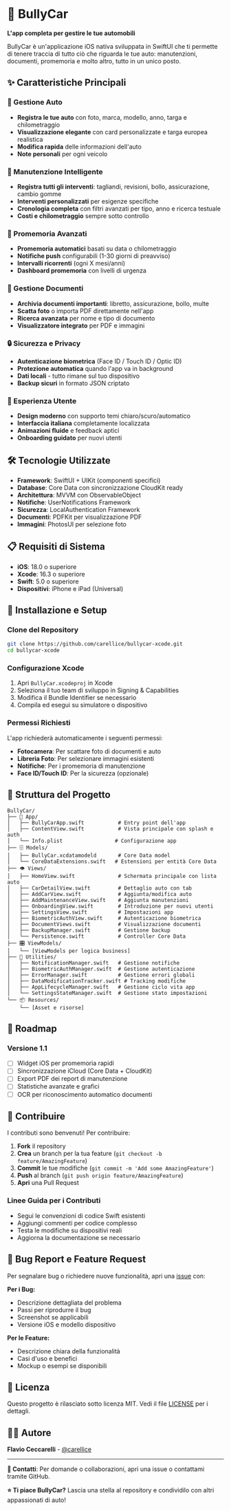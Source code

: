 # 🚗 BullyCar

**L'app completa per gestire le tue automobili**

BullyCar è un'applicazione iOS nativa sviluppata in SwiftUI che ti permette di tenere traccia di tutto ciò che riguarda le tue auto: manutenzioni, documenti, promemoria e molto altro, tutto in un unico posto.

## ✨ Caratteristiche Principali

### 🚙 Gestione Auto
- **Registra le tue auto** con foto, marca, modello, anno, targa e chilometraggio
- **Visualizzazione elegante** con card personalizzate e targa europea realistica
- **Modifica rapida** delle informazioni dell'auto
- **Note personali** per ogni veicolo

### 🔧 Manutenzione Intelligente
- **Registra tutti gli interventi**: tagliandi, revisioni, bollo, assicurazione, cambio gomme
- **Interventi personalizzati** per esigenze specifiche
- **Cronologia completa** con filtri avanzati per tipo, anno e ricerca testuale
- **Costi e chilometraggio** sempre sotto controllo

### 🔔 Promemoria Avanzati
- **Promemoria automatici** basati su data o chilometraggio
- **Notifiche push** configurabili (1-30 giorni di preavviso)
- **Intervalli ricorrenti** (ogni X mesi/anni)
- **Dashboard promemoria** con livelli di urgenza

### 📁 Gestione Documenti
- **Archivia documenti importanti**: libretto, assicurazione, bollo, multe
- **Scatta foto** o importa PDF direttamente nell'app
- **Ricerca avanzata** per nome e tipo di documento
- **Visualizzatore integrato** per PDF e immagini

### 🔒 Sicurezza e Privacy
- **Autenticazione biometrica** (Face ID / Touch ID / Optic ID)
- **Protezione automatica** quando l'app va in background
- **Dati locali** - tutto rimane sul tuo dispositivo
- **Backup sicuri** in formato JSON criptato

### 🎨 Esperienza Utente
- **Design moderno** con supporto temi chiaro/scuro/automatico
- **Interfaccia italiana** completamente localizzata
- **Animazioni fluide** e feedback aptici
- **Onboarding guidato** per nuovi utenti

## 🛠 Tecnologie Utilizzate

- **Framework**: SwiftUI + UIKit (componenti specifici)
- **Database**: Core Data con sincronizzazione CloudKit ready
- **Architettura**: MVVM con ObservableObject
- **Notifiche**: UserNotifications Framework
- **Sicurezza**: LocalAuthentication Framework
- **Documenti**: PDFKit per visualizzazione PDF
- **Immagini**: PhotosUI per selezione foto

## 📋 Requisiti di Sistema

- **iOS**: 18.0 o superiore
- **Xcode**: 16.3 o superiore
- **Swift**: 5.0 o superiore
- **Dispositivi**: iPhone e iPad (Universal)

## 🚀 Installazione e Setup

### Clone del Repository
```bash
git clone https://github.com/carellice/bullycar-xcode.git
cd bullycar-xcode
```

### Configurazione Xcode
1. Apri `BullyCar.xcodeproj` in Xcode
2. Seleziona il tuo team di sviluppo in Signing & Capabilities
3. Modifica il Bundle Identifier se necessario
4. Compila ed esegui su simulatore o dispositivo

### Permessi Richiesti
L'app richiederà automaticamente i seguenti permessi:
- **Fotocamera**: Per scattare foto di documenti e auto
- **Libreria Foto**: Per selezionare immagini esistenti
- **Notifiche**: Per i promemoria di manutenzione
- **Face ID/Touch ID**: Per la sicurezza (opzionale)

## 📁 Struttura del Progetto

```
BullyCar/
├── 📱 App/
│   ├── BullyCarApp.swift           # Entry point dell'app
│   ├── ContentView.swift           # Vista principale con splash e auth
│   └── Info.plist                 # Configurazione app
├── 🗄️ Models/
│   ├── BullyCar.xcdatamodeld       # Core Data model
│   └── CoreDataExtensions.swift   # Estensioni per entità Core Data
├── 👁️ Views/
│   ├── HomeView.swift              # Schermata principale con lista auto
│   ├── CarDetailView.swift         # Dettaglio auto con tab
│   ├── AddCarView.swift            # Aggiunta/modifica auto
│   ├── AddMaintenanceView.swift    # Aggiunta manutenzioni
│   ├── OnboardingView.swift        # Introduzione per nuovi utenti
│   ├── SettingsView.swift          # Impostazioni app
│   ├── BiometricAuthView.swift     # Autenticazione biometrica
│   ├── DocumentViews.swift         # Visualizzazione documenti
│   ├── BackupManager.swift         # Gestione backup
│   └── Persistence.swift           # Controller Core Data
├── 🎛️ ViewModels/
│   └── [ViewModels per logica business]
├── 🔧 Utilities/
│   ├── NotificationManager.swift   # Gestione notifiche
│   ├── BiometricAuthManager.swift  # Gestione autenticazione
│   ├── ErrorManager.swift          # Gestione errori globali
│   ├── DataModificationTracker.swift # Tracking modifiche
│   ├── AppLifecycleManager.swift   # Gestione ciclo vita app
│   └── SettingsStateManager.swift  # Gestione stato impostazioni
└── 📦 Resources/
    └── [Asset e risorse]
```

## 🎯 Roadmap

### Versione 1.1
- [ ] Widget iOS per promemoria rapidi
- [ ] Sincronizzazione iCloud (Core Data + CloudKit)
- [ ] Export PDF dei report di manutenzione
- [ ] Statistiche avanzate e grafici
- [ ] OCR per riconoscimento automatico documenti

## 🤝 Contribuire

I contributi sono benvenuti! Per contribuire:

1. **Fork** il repository
2. **Crea** un branch per la tua feature (`git checkout -b feature/AmazingFeature`)
3. **Commit** le tue modifiche (`git commit -m 'Add some AmazingFeature'`)
4. **Push** al branch (`git push origin feature/AmazingFeature`)
5. **Apri** una Pull Request

### Linee Guida per i Contributi
- Segui le convenzioni di codice Swift esistenti
- Aggiungi commenti per codice complesso
- Testa le modifiche su dispositivi reali
- Aggiorna la documentazione se necessario

## 🐛 Bug Report e Feature Request

Per segnalare bug o richiedere nuove funzionalità, apri una [issue](https://github.com/carellice/bullycar-xcode/issues) con:

**Per i Bug:**
- Descrizione dettagliata del problema
- Passi per riprodurre il bug
- Screenshot se applicabili
- Versione iOS e modello dispositivo

**Per le Feature:**
- Descrizione chiara della funzionalità
- Casi d'uso e benefici
- Mockup o esempi se disponibili

## 📄 Licenza

Questo progetto è rilasciato sotto licenza MIT. Vedi il file [LICENSE](LICENSE) per i dettagli.

## 👨‍💻 Autore

**Flavio Ceccarelli** - [@carellice](https://github.com/carellice)

---

**📧 Contatti**: Per domande o collaborazioni, apri una issue o contattami tramite GitHub.

**⭐ Ti piace BullyCar?** Lascia una stella al repository e condividilo con altri appassionati di auto!
